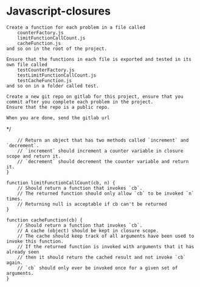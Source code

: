 # Javascript-closures

    Create a function for each problem in a file called
        counterFactory.js
        limitFunctionCallCount.js
        cacheFunction.js
    and so on in the root of the project.
    
    Ensure that the functions in each file is exported and tested in its own file called
        testCounterFactory.js
        testLimitFunctionCallCount.js
        testCacheFunction.js
    and so on in a folder called test.

    Create a new git repo on gitlab for this project, ensure that you commit after you complete each problem in the project. 
    Ensure that the repo is a public repo.

    When you are done, send the gitlab url
*/

```function counterFactory() {
    // Return an object that has two methods called `increment` and `decrement`.
    // `increment` should increment a counter variable in closure scope and return it.
    // `decrement` should decrement the counter variable and return it.
}

function limitFunctionCallCount(cb, n) {
    // Should return a function that invokes `cb`.
    // The returned function should only allow `cb` to be invoked `n` times.
    // Returning null is acceptable if cb can't be returned
}

function cacheFunction(cb) {
    // Should return a function that invokes `cb`.
    // A cache (object) should be kept in closure scope.
    // The cache should keep track of all arguments have been used to invoke this function.
    // If the returned function is invoked with arguments that it has already seen
    // then it should return the cached result and not invoke `cb` again.
    // `cb` should only ever be invoked once for a given set of arguments.
}
```